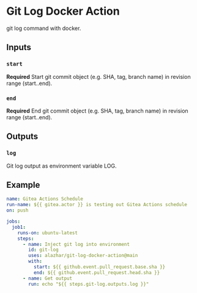 # Git Log Docker Action

git log command with docker.

## Inputs

### `start`

**Required** Start git commit object (e.g. SHA, tag, branch name) in revision range (start..end).

### `end`

**Required** End git commit object (e.g. SHA, tag, branch name) in revision range (start..end).

## Outputs

### `log`

Git log output as environment variable LOG.

## Example

```yml
name: Gitea Actions Schedule
run-name: ${{ gitea.actor }} is testing out Gitea Actions schedule
on: push

jobs:
  job1:
    runs-on: ubuntu-latest
    steps:
      - name: Inject git log into environment
        id: git-log
        uses: alazhar/git-log-docker-action@main
        with:
          start: ${{ github.event.pull_request.base.sha }}
          end: ${{ github.event.pull_request.head.sha }}
      - name: Get output
        run: echo "${{ steps.git-log.outputs.log }}"
```
